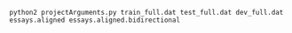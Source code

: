 ```python2 projectArguments.py train_full.dat test_full.dat dev_full.dat essays.aligned essays.aligned.bidirectional```

